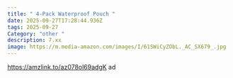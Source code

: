 ```yaml
---
title: " 4-Pack Waterproof Pouch "
date: 2025-09-27T17:28:44.936Z
tags: 2025-09-27
Category: "other "
description: 7.xx
image: https://m.media-amazon.com/images/I/61SWiCyZObL._AC_SX679_.jpg
---
```

https://amzlink.to/az078ol69adgK  ad